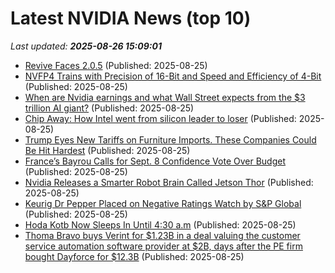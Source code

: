 # Latest NVIDIA News (top 10)
_Last updated: **2025-08-26 15:09:01**_

- [Revive Faces 2.0.5](https://post.rlsbb.ru/revive-faces-2-0-5/) (Published: 2025-08-25)
- [NVFP4 Trains with Precision of 16-Bit and Speed and Efficiency of 4-Bit](https://developer.nvidia.com/blog/nvfp4-trains-with-precision-of-16-bit-and-speed-and-efficiency-of-4-bit/) (Published: 2025-08-25)
- [When are Nvidia earnings and what Wall Street expects from the $3 trillion AI giant?](https://economictimes.indiatimes.com/news/international/us/nvda-earnings-date-when-are-nvidia-earnings-and-what-wall-street-expects-from-the-3-trillion-ai-giant/articleshow/123505490.cms) (Published: 2025-08-25)
- [Chip Away: How Intel went from silicon leader to loser](https://www.rte.ie/news/business/2025/0825/1530091-intel-chips-nvidia/) (Published: 2025-08-25)
- [Trump Eyes New Tariffs on Furniture Imports. These Companies Could Be Hit Hardest](https://biztoc.com/x/eeade11753a3bc78) (Published: 2025-08-25)
- [France’s Bayrou Calls for Sept. 8 Confidence Vote Over Budget](https://biztoc.com/x/4f45e79596f12a66) (Published: 2025-08-25)
- [Nvidia Releases a Smarter Robot Brain Called Jetson Thor](https://biztoc.com/x/c7eda5cb50b6f6d0) (Published: 2025-08-25)
- [Keurig Dr Pepper Placed on Negative Ratings Watch by S&P Global](https://biztoc.com/x/faa6bad838faa3b5) (Published: 2025-08-25)
- [Hoda Kotb Now Sleeps In Until 4:30 a.m](https://biztoc.com/x/d82beda8591fe1ee) (Published: 2025-08-25)
- [Thoma Bravo buys Verint for $1.23B in a deal valuing the customer service automation software provider at $2B, days after the PE firm bought Dayforce for $12.3B](https://biztoc.com/x/9210e309c11663ea) (Published: 2025-08-25)
